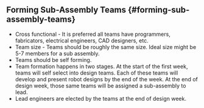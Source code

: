 ## Forming Sub-Assembly Teams {#forming-sub-assembly-teams}

*   Cross functional - It is preferred all teams have programmers, fabricators, electrical engineers, CAD designers, etc.
*   Team size - Teams should be roughly the same size. Ideal size might be 5-7 members for a sub assembly.
*   Teams should be self forming.
*   Team formation happens in two stages. At the start of the first week, teams will self select into design teams. Each of these teams will develop and present robot designs by the end of the week. At the end of design week, those same teams will be assigned a sub-assembly to lead.
*   Lead engineers are elected by the teams at the end of design week.